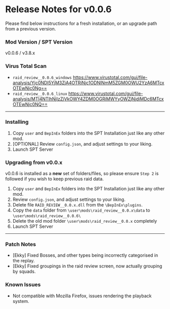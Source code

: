 # Release Notes for v0.0.6

Please find below instructions for a fresh installation, or an upgrade path from a previous version.

### Mod Version / SPT Version
v0.0.6 / v3.8.x

### Virus Total Scan
- `raid_review__0.0.6_windows` https://www.virustotal.com/gui/file-analysis/Yjc0NDI5YjM3ZjA4OTRiNjc1ODNlNmM5ZGM0OWU2YzA6MTcxOTEwNjc0Ng==
- `raid_review__0.0.6_linux` https://www.virustotal.com/gui/file-analysis/MTI4NTlhNjIzZjVkOWY4ZDM0OGRiMWYyOWZjNjdiMDc6MTcxOTEwNjc0NQ==

---
### Installing

1. Copy `user` and `BepInEx` folders into the SPT Installation just like any other mod.
2. [OPTIONAL] Review `config.json`, and adjust settings to your liking.  
3. Launch SPT Server

### Upgrading from v0.0.x

v0.0.6 is installed as a **new** set of folders/files, so please ensure `Step 2` is followed if you wish to keep previous raid data.

1. Copy `user` and `BepInEx` folders into the SPT Installation just like any other mod.
2. Review `config.json`, and adjust settings to your liking.  
3. Delete file `RAID_REVIEW__0.0.x.dll` from the `\BepInEx\plugins`.
4. Copy the `data` folder from `\user\mods\raid_review__0.0.x\data` to `\user\mods\raid_review__0.0.6\`
5. Delete the old mod folder `\user\mods\raid_review__0.0.x` completely
6. Launch SPT Server

---

### Patch Notes

  - [Ekky] Fixed Bosses, and other types being incorrectly categorised in the replay.
  - [Ekky] Fixed groupings in the raid review screen, now actually grouping by squads.

### Known Issues
- Not compatible with Mozilla Firefox, issues rendering the playback system.
